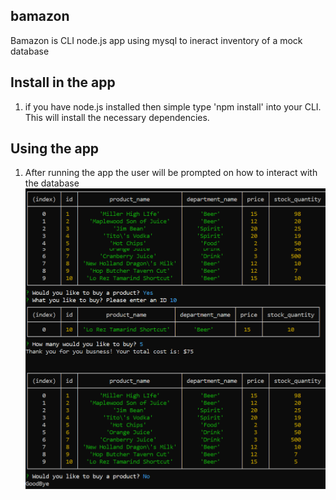 ## bamazon
Bamazon is CLI node.js app using mysql to ineract inventory of a mock database

## Install in the app
1. if you have node.js installed then simple type 'npm install' into your CLI. This will install the necessary dependencies.

## Using the app
1. After running the app the user will be prompted on how to interact with the database
![](bamazonExample.png)